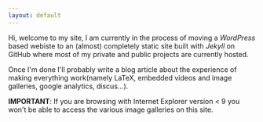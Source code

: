 ```yaml
---
layout: default
---
```


Hi, welcome to my site, I am currently in the process of moving a _WordPress_ based webiste to 
an (almost) completely static site built with _Jekyll_ on GitHub where most of 
my private and public projects are currently hosted.

Once I'm done I'll probably write a blog article about the experience of making everything
work(namely LaTeX, embedded videos and image galleries, google analytics, discus...). 

__IMPORTANT__: If you are browsing with Internet Explorer version < 9 you won't be able
to access the various image galleries on this site. 

 
